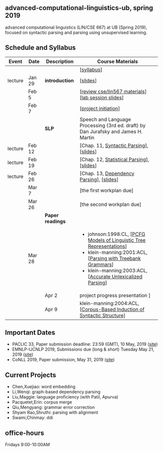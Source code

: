 ## advanced-computational-linguistics-ub, spring 2019

advanced computational linguistics (LIN/CSE 667) at UB (Spring 2019), focused on syntactic parsing and parsing using unsupervised learning. 

## Schedule and Syllabus 
|Event	| Date |	Description	 |Course Materials |
| ------ | ------ | ------ | ------  |
| |  |  | [[syllabus](https://www.overleaf.com/read/vsyqcdhfxnhc)]|
|lecture | Jan 29 | **introduction** | [[slides](https://www.overleaf.com/read/sjmtfvqzxzdr)]|
| | Feb 5 |  | [[review cse/lin567 materials](https://buffalo.box.com/s/mmr1wjqy3te5fbg8c4q0r9gyymrhxj0n)] [[lab session slides](https://www.overleaf.com/read/tvwsfcpxvgnx)]|
| | Feb 7 |  | [[project initiation](https://www.overleaf.com/read/hkpmrxbhkgjg)]|
| |  | **SLP** | Speech and Language Processing (3rd ed. draft) by Dan Jurafsky and James H. Martin |
|lecture | Feb 12 | | [Chap. 11, [Syntactic Parsing](https://web.stanford.edu/~jurafsky/slp3/11.pdf)], [[slides](https://www.overleaf.com/read/zdkqzkqqdqqh)] |
|lecture | Feb 19 | | [Chap. 12, [Statistical Parsing](https://web.stanford.edu/~jurafsky/slp3/12.pdf)], [[slides](https://www.overleaf.com/read/ghdgbbpnvcqc)] |
|lecture | Feb 26 | | [Chap. 13, [Dependency Parsing](https://web.stanford.edu/~jurafsky/slp3/13.pdf)], [[slides](https://www.overleaf.com/read/wzbgndjdhxhr)] |
| | Mar 7 | | [the first workplan due] |
| | Mar 26 | | [the second workplan due] |
| |  | **Paper readings** |  |
| | Mar 28  |  | <ul><li>johnson:1998:CL, [[PCFG Models of Linguistic Tree Representations](http://www.aclweb.org/anthology/J98-4004)]</li> <li>klein-manning:2001:ACL, [[Parsing with Treebank Grammars](https://aclanthology.info/papers/P01-1044/p01-1044)]</li> <li>klein-manning:2003:ACL, [[Accurate Unlexicalized Parsing](https://aclanthology.info/papers/P03-1054/p03-1054)]</li> </ul>  |
||| Apr 2 | project progress presentation ]
||| Apr 9 | klein-manning:2004:ACL, [[Corpus-Based Induction of Syntactic Structure](http://aclweb.org/anthology/P04-1061)]


## Important Dates
* PACLIC 33, Paper submission deadline: 23:59 (GMT), 10 May, 2019 ([site](https://jaslli.org/paclic33/))
* EMNLP-IJCNLP 2019, Submissions due (long & short)	Tuesday	May 21, 2019 ([site](https://www.emnlp-ijcnlp2019.org))
* CoNLL 2019, Paper submission, May 31, 2019 ([site](http://www.conll.org/cfp-2019))


## Current Projects
* Chen,Xuejiao: word embedding
* Li,Wenqi: graph-based dependency parsing
* Liu,Maggie: language proficiency (with Patil, Apurva)
* Pacquetet,Erin: corpus merge
* Qiu,Mengyang: grammar error correction
* Shyam Rao,Shruthi: parsing with alignment
* Swami,Chinmay: ddi

## office-hours
Fridays 9:00-10:00AM
